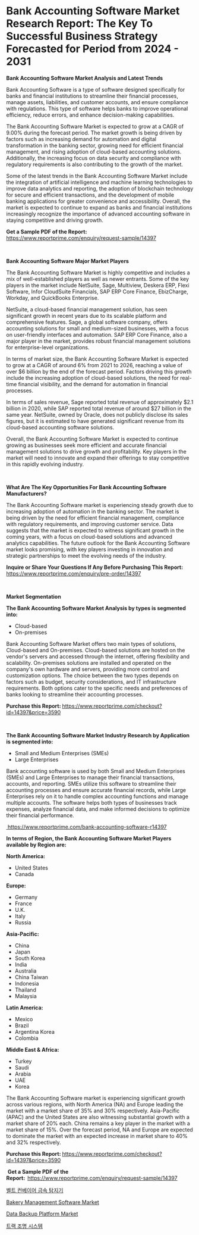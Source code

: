 <p><h1>Bank Accounting Software Market Research Report: The Key To Successful Business Strategy Forecasted for Period from 2024 - 2031</h1></p><p><strong>Bank Accounting Software Market Analysis and Latest Trends</strong></p>
<p><p>Bank Accounting Software is a type of software designed specifically for banks and financial institutions to streamline their financial processes, manage assets, liabilities, and customer accounts, and ensure compliance with regulations. This type of software helps banks to improve operational efficiency, reduce errors, and enhance decision-making capabilities.</p><p>The Bank Accounting Software Market is expected to grow at a CAGR of 9.00% during the forecast period. The market growth is being driven by factors such as increasing demand for automation and digital transformation in the banking sector, growing need for efficient financial management, and rising adoption of cloud-based accounting solutions. Additionally, the increasing focus on data security and compliance with regulatory requirements is also contributing to the growth of the market.</p><p>Some of the latest trends in the Bank Accounting Software Market include the integration of artificial intelligence and machine learning technologies to improve data analytics and reporting, the adoption of blockchain technology for secure and efficient transactions, and the development of mobile banking applications for greater convenience and accessibility. Overall, the market is expected to continue to expand as banks and financial institutions increasingly recognize the importance of advanced accounting software in staying competitive and driving growth.</p></p>
<p><strong>Get a Sample PDF of the Report:&nbsp;</strong> <a href="https://www.reportprime.com/enquiry/request-sample/14397">https://www.reportprime.com/enquiry/request-sample/14397</a></p>
<p>&nbsp;</p>
<p><strong>Bank Accounting Software Major Market Players</strong></p>
<p><p>The Bank Accounting Software Market is highly competitive and includes a mix of well-established players as well as newer entrants. Some of the key players in the market include NetSuite, Sage, Multiview, Deskera ERP, Flexi Software, Infor CloudSuite Financials, SAP ERP Core Finance, EbizCharge, Workday, and QuickBooks Enterprise.</p><p>NetSuite, a cloud-based financial management solution, has seen significant growth in recent years due to its scalable platform and comprehensive features. Sage, a global software company, offers accounting solutions for small and medium-sized businesses, with a focus on user-friendly interfaces and automation. SAP ERP Core Finance, also a major player in the market, provides robust financial management solutions for enterprise-level organizations.</p><p>In terms of market size, the Bank Accounting Software Market is expected to grow at a CAGR of around 6% from 2021 to 2026, reaching a value of over $6 billion by the end of the forecast period. Factors driving this growth include the increasing adoption of cloud-based solutions, the need for real-time financial visibility, and the demand for automation in financial processes.</p><p>In terms of sales revenue, Sage reported total revenue of approximately $2.1 billion in 2020, while SAP reported total revenue of around $27 billion in the same year. NetSuite, owned by Oracle, does not publicly disclose its sales figures, but it is estimated to have generated significant revenue from its cloud-based accounting software solutions.</p><p>Overall, the Bank Accounting Software Market is expected to continue growing as businesses seek more efficient and accurate financial management solutions to drive growth and profitability. Key players in the market will need to innovate and expand their offerings to stay competitive in this rapidly evolving industry.</p></p>
<p>&nbsp;</p>
<p><strong>What Are The Key Opportunities For Bank Accounting Software Manufacturers?</strong></p>
<p><p>The Bank Accounting Software market is experiencing steady growth due to increasing adoption of automation in the banking sector. The market is being driven by the need for efficient financial management, compliance with regulatory requirements, and improving customer service. Data suggests that the market is expected to witness significant growth in the coming years, with a focus on cloud-based solutions and advanced analytics capabilities. The future outlook for the Bank Accounting Software market looks promising, with key players investing in innovation and strategic partnerships to meet the evolving needs of the industry.</p></p>
<p><strong>Inquire or Share Your Questions If Any Before Purchasing This Report:</strong> <a href="https://www.reportprime.com/enquiry/pre-order/14397">https://www.reportprime.com/enquiry/pre-order/14397</a></p>
<p>&nbsp;</p>
<p><strong>Market Segmentation</strong></p>
<p><strong>The Bank Accounting Software Market Analysis by types is segmented into:</strong></p>
<p><ul><li>Cloud-based</li><li>On-premises</li></ul></p>
<p><p>Bank Accounting Software Market offers two main types of solutions, Cloud-based and On-premises. Cloud-based solutions are hosted on the vendor's servers and accessed through the internet, offering flexibility and scalability. On-premises solutions are installed and operated on the company's own hardware and servers, providing more control and customization options. The choice between the two types depends on factors such as budget, security considerations, and IT infrastructure requirements. Both options cater to the specific needs and preferences of banks looking to streamline their accounting processes.</p></p>
<p><strong>Purchase this Report:&nbsp;</strong><a href="https://www.reportprime.com/checkout?id=14397&price=3590">https://www.reportprime.com/checkout?id=14397&price=3590</a></p>
<p>&nbsp;</p>
<p><strong>The Bank Accounting Software Market Industry Research by Application is segmented into:</strong></p>
<p><ul><li>Small and Medium Enterprises (SMEs)</li><li>Large Enterprises</li></ul></p>
<p><p>Bank accounting software is used by both Small and Medium Enterprises (SMEs) and Large Enterprises to manage their financial transactions, accounts, and reporting. SMEs utilize this software to streamline their accounting processes and ensure accurate financial records, while Large Enterprises rely on it to handle complex accounting functions and manage multiple accounts. The software helps both types of businesses track expenses, analyze financial data, and make informed decisions to optimize their financial performance.</p></p>
<p><a href="https://www.reportprime.com/bank-accounting-software-r14397">&nbsp;https://www.reportprime.com/bank-accounting-software-r14397</a></p>
<p><strong>In terms of Region, the Bank Accounting Software Market Players available by Region are:</strong></p>
<p>
    <p> <strong> North America: </strong>
        <ul>
            <li>United States</li>
            <li>Canada</li>
        </ul>
        </p> 
    <p> <strong> Europe: </strong>
        <ul>
            <li>Germany</li>
            <li>France</li>
            <li>U.K.</li>
            <li>Italy</li>
            <li>Russia</li>
        </ul>
        </p> 
    <p> <strong> Asia-Pacific: </strong>
        <ul>
            <li>China</li>
            <li>Japan</li>
            <li>South Korea</li>
            <li>India</li>
            <li>Australia</li>
            <li>China Taiwan</li>
            <li>Indonesia</li>
            <li>Thailand</li>
            <li>Malaysia</li>
        </ul>
        </p> 
    <p> <strong> Latin America: </strong>
        <ul>
            <li>Mexico</li>
            <li>Brazil</li>
            <li>Argentina Korea</li>
            <li>Colombia</li>
        </ul>
        </p> 
    <p> <strong> Middle East & Africa: </strong>
        <ul>
            <li>Turkey</li>
            <li>Saudi</li>
            <li>Arabia</li>
            <li>UAE</li>
            <li>Korea</li>
        </ul>
    </p>
    </p>
<p><p>The Bank Accounting Software market is experiencing significant growth across various regions, with North America (NA) and Europe leading the market with a market share of 35% and 30% respectively. Asia-Pacific (APAC) and the United States are also witnessing substantial growth with a market share of 20% each. China remains a key player in the market with a market share of 15%. Over the forecast period, NA and Europe are expected to dominate the market with an expected increase in market share to 40% and 32% respectively.</p></p>
<p><strong>Purchase this Report: </strong><a href="https://www.reportprime.com/checkout?id=14397&price=3590">https://www.reportprime.com/checkout?id=14397&price=3590</a></p>
<p>&nbsp;<strong>Get a Sample PDF of the Report:&nbsp;&nbsp;</strong><a href="https://www.reportprime.com/enquiry/request-sample/14397">https://www.reportprime.com/enquiry/request-sample/14397</a></p>
<p><strong></strong></p>
<p><p><a href="https://github.com/valroy852/Market-Research-Report-List-1/blob/main/436847875321.md">벨트 컨베이어 금속 탐지기</a></p><p><a href="https://github.com/kathiaseamanalvaradovlprc2h/Market-Research-Report-List-2/blob/main/bakery-management-software-market.md">Bakery Management Software Market</a></p><p><a href="https://github.com/wusalecollins540tpqoz/Market-Research-Report-List-2/blob/main/data-backup-platform-market.md">Data Backup Platform Market</a></p><p><a href="https://github.com/royErdmtyan906778/Market-Research-Report-List-1/blob/main/755975875320.md">트랙 조명 시스템</a></p></p>